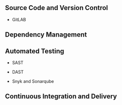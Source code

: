 

## Source Code and Version Control

- GitLAB

## Dependency Management

## Automated Testing

- SAST
- DAST


- Snyk and Sonarqube 


## Continuous Integration and Delivery